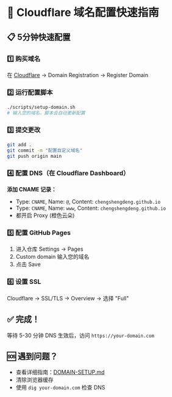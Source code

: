 # 🚀 Cloudflare 域名配置快速指南

## 📋 5分钟快速配置

### 1️⃣ 购买域名
在 [Cloudflare](https://dash.cloudflare.com/) → Domain Registration → Register Domain

### 2️⃣ 运行配置脚本
```bash
./scripts/setup-domain.sh
# 输入您的域名，脚本会自动更新配置
```

### 3️⃣ 提交更改
```bash
git add .
git commit -m "配置自定义域名"
git push origin main
```

### 4️⃣ 配置 DNS（在 Cloudflare Dashboard）

**添加 CNAME 记录：**
- Type: `CNAME`, Name: `@`, Content: `chengshengdeng.github.io`
- Type: `CNAME`, Name: `www`, Content: `chengshengdeng.github.io`
- 都开启 Proxy (橙色云朵)

### 5️⃣ 配置 GitHub Pages
1. 进入仓库 Settings → Pages
2. Custom domain 输入您的域名
3. 点击 Save

### 6️⃣ 设置 SSL
Cloudflare → SSL/TLS → Overview → 选择 "Full"

## ✅ 完成！
等待 5-30 分钟 DNS 生效后，访问 `https://your-domain.com`

## 🆘 遇到问题？
- 查看详细指南：[DOMAIN-SETUP.md](./DOMAIN-SETUP.md)
- 清除浏览器缓存
- 使用 `dig your-domain.com` 检查 DNS